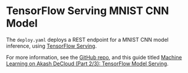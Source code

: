# TensorFlow Serving MNIST CNN Model

The `deploy.yaml` deploys a REST endpoint for a MNIST CNN model inference, using [TensorFlow Serving](https://www.tensorflow.org/tfx/serving/docker).

For more information, see the [GitHub repo](https://github.com/wlouie1/mnist-app), and this guide titled [Machine Learning on Akash DeCloud (Part 2/3): TensorFlow Model Serving](https://wilsonlouie.medium.com/machine-learning-on-akash-decloud-part-2-3-tensorflow-model-serving-12e30d77a156).
